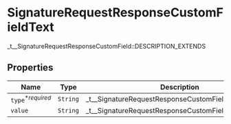 

# SignatureRequestResponseCustomFieldText

_t__SignatureRequestResponseCustomField::DESCRIPTION_EXTENDS

## Properties

| Name | Type | Description | Notes |
|------------ | ------------- | ------------- | -------------|
| `type`<sup>*_required_</sup> | ```String``` |  _t__SignatureRequestResponseCustomField::TYPE  |  |
| `value` | ```String``` |  _t__SignatureRequestResponseCustomField::VALUE_TEXT  |  |



